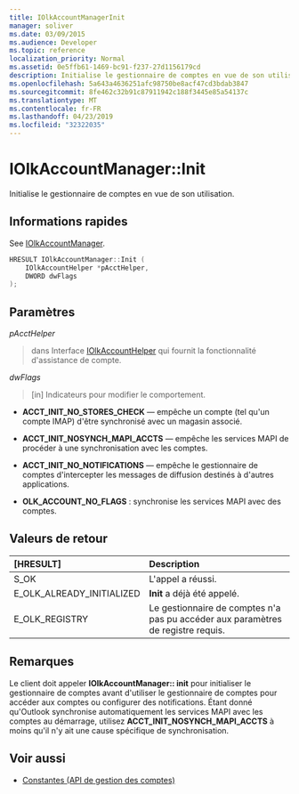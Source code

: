 ```yaml
---
title: IOlkAccountManagerInit
manager: soliver
ms.date: 03/09/2015
ms.audience: Developer
ms.topic: reference
localization_priority: Normal
ms.assetid: 0e5ffb61-1469-bc91-f237-27d1156179cd
description: Initialise le gestionnaire de comptes en vue de son utilisation.
ms.openlocfilehash: 5a643a4636251afc98750be8acf47cd3bdab3847
ms.sourcegitcommit: 8fe462c32b91c87911942c188f3445e85a54137c
ms.translationtype: MT
ms.contentlocale: fr-FR
ms.lasthandoff: 04/23/2019
ms.locfileid: "32322035"
---
```

# <a name="iolkaccountmanagerinit"></a>IOlkAccountManager::Init

Initialise le gestionnaire de comptes en vue de son utilisation.
  
## <a name="quick-info"></a>Informations rapides

See [IOlkAccountManager](iolkaccountmanager.md).
  
```cpp
HRESULT IOlkAccountManager::Init (  
    IOlkAccountHelper *pAcctHelper, 
    DWORD dwFlags 
);

```

## <a name="parameters"></a>Paramètres

_pAcctHelper_
  
> dans Interface [IOlkAccountHelper](iolkaccounthelper.md) qui fournit la fonctionnalité d'assistance de compte. 
    
_dwFlags_
  
> [in] Indicateurs pour modifier le comportement.
    
   - **ACCT_INIT_NO_STORES_CHECK** — empêche un compte (tel qu'un compte IMAP) d'être synchronisé avec un magasin associé. 
    
   - **ACCT_INIT_NOSYNCH_MAPI_ACCTS** — empêche les services MAPI de procéder à une synchronisation avec les comptes. 
   
   - **ACCT_INIT_NO_NOTIFICATIONS** — empêche le gestionnaire de comptes d'intercepter les messages de diffusion destinés à d'autres applications. 
   
   - **OLK_ACCOUNT_NO_FLAGS** : synchronise les services MAPI avec des comptes. 
    
## <a name="return-values"></a>Valeurs de retour

|**[HRESULT]**|**Description**|
|:-----|:-----|
|S_OK  <br/> |L'appel a réussi.  <br/> |
|E_OLK_ALREADY_INITIALIZED  <br/> |**Init** a déjà été appelé.  <br/> |
|E_OLK_REGISTRY  <br/> |Le gestionnaire de comptes n'a pas pu accéder aux paramètres de registre requis.  <br/> |
   
## <a name="remarks"></a>Remarques

Le client doit appeler **IOlkAccountManager:: init** pour initialiser le gestionnaire de comptes avant d'utiliser le gestionnaire de comptes pour accéder aux comptes ou configurer des notifications. Étant donné qu'Outlook synchronise automatiquement les services MAPI avec les comptes au démarrage, utilisez **ACCT_INIT_NOSYNCH_MAPI_ACCTS** à moins qu'il n'y ait une cause spécifique de synchronisation. 
  
## <a name="see-also"></a>Voir aussi

- [Constantes (API de gestion des comptes)](constants-account-management-api.md)

